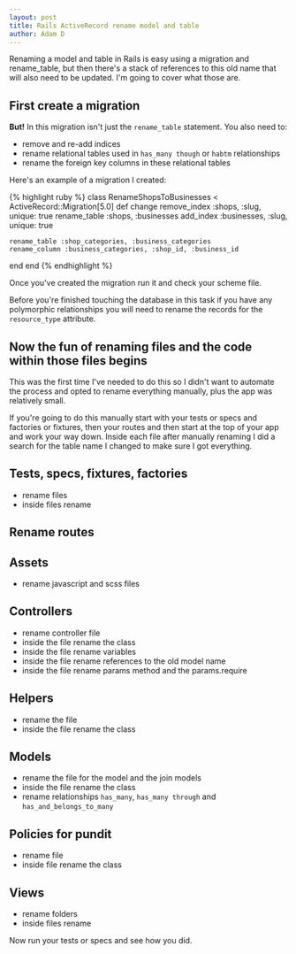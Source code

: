```yaml
---
layout: post
title: Rails ActiveRecord rename model and table
author: Adam D
---
```


Renaming a model and table in Rails is easy using a migration and rename_table, but then there's a stack of references to this old name that will also need to be updated. I'm going to cover what those are.

## First create a migration

**But!** In this migration isn't just the `rename_table` statement. You also need to:

- remove and re-add indices
- rename relational tables used in `has_many though` or `habtm` relationships
- rename the foreign key columns in these relational tables

Here's an example of a migration I created:

{% highlight ruby %}
class RenameShopsToBusinesses < ActiveRecord::Migration[5.0]
  def change
    remove_index :shops, :slug, unique: true
    rename_table :shops, :businesses
    add_index :businesses, :slug, unique: true

    rename_table :shop_categories, :business_categories
    rename_column :business_categories, :shop_id, :business_id
  end
end
{% endhighlight %}

Once you've created the migration run it and check your scheme file.

Before you're finished touching the database in this task if you have any polymorphic relationships you will need to rename the records for the `resource_type` attribute.

## Now the fun of renaming files and the code within those files begins

This was the first time I've needed to do this so I didn't want to automate the process and opted to rename everything manually, plus the app was relatively small.

If you're going to do this manually start with your tests or specs and factories or fixtures, then your routes and then start at the top of your app and work your way down. Inside each file after manually renaming I did a search for the table name I changed to make sure I got everything.

## Tests, specs, fixtures, factories

- rename files  
- inside files rename  

## Rename routes

## Assets

- rename javascript and scss files

## Controllers

- rename controller file  
- inside the file rename the class  
- inside the file rename variables  
- inside the file rename references to the old model name  
- inside the file rename params method and the params.require  

## Helpers

- rename the file  
- inside the file rename the class

## Models

- rename the file for the model and the join models  
- inside the file rename the class  
- rename relationships `has_many`, `has_many through` and `has_and_belongs_to_many`

## Policies for pundit

- rename file  
- inside file rename the class

## Views

- rename folders  
- inside files rename

Now run your tests or specs and see how you did.
